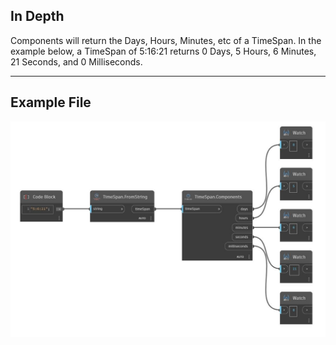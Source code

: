 ## In Depth
Components will return the Days, Hours, Minutes, etc of a TimeSpan. In the example below, a TimeSpan of 5:16:21 returns 0 Days, 5 Hours, 6 Minutes, 21 Seconds, and 0 Milliseconds.
___
## Example File

![Components](./DSCore.TimeSpan.Components_img.jpg)

